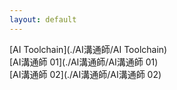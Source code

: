 ```yaml
---
layout: default
---
```


[AI Toolchain](./AI溝通師/AI Toolchain)  
[AI溝通師 01](./AI溝通師/AI溝通師 01)  
[AI溝通師 02](./AI溝通師/AI溝通師 02)  
